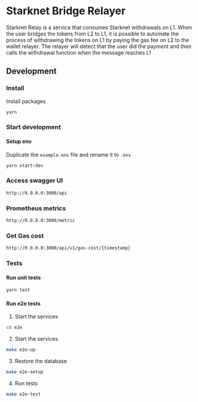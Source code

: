 # Starknet Bridge Relayer
Starknet Relay is a service that consumes Starknet withdrawals on L1. When the user bridges the tokens from L2 to L1, it is possible to automate the process of withdrawing the tokens on L1 by paying the gas fee on L2 to the wallet relayer. The relayer will detect that the user did the payment and then calls the withdrawal function when the message reaches L1

## Development

### Install
Install packages
```sh
yarn
```

### Start development
#### Setup env
Duplicate the `example.env` file and rename it to `.env`

```sh
yarn start:dev
```

### Access swagger UI
```sh
http://0.0.0.0:3000/api
```

### Prometheus metrics
```sh
http://0.0.0.0:3000/metric
```

### Get Gas cost
```sh
http://0.0.0.0:3000/api/v1/gas-cost/{timestamp}
```

### Tests
#### Run unit tests
```sh
yarn test
```

#### Run e2e tests
1. Start the services
```sh
cd e2e
```
2. Start the services
```sh
make e2e-up
```
3. Restore the database
```sh
make e2e-setup
```
4. Run tests
```sh
make e2e-test
```
